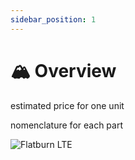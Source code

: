 ```yaml
---
sidebar_position: 1
---
```


# 🏔️ Overview

estimated price for one unit

nomenclature for each part

![Flatburn LTE](@site/static/files/overview/exploded.png)

